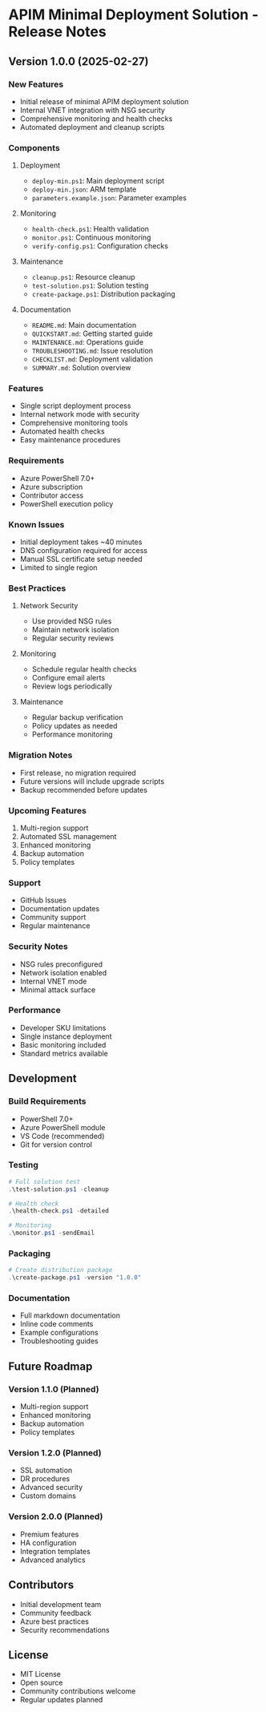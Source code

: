 # APIM Minimal Deployment Solution - Release Notes

## Version 1.0.0 (2025-02-27)

### New Features
- Initial release of minimal APIM deployment solution
- Internal VNET integration with NSG security
- Comprehensive monitoring and health checks
- Automated deployment and cleanup scripts

### Components
1. Deployment
   - `deploy-min.ps1`: Main deployment script
   - `deploy-min.json`: ARM template
   - `parameters.example.json`: Parameter examples

2. Monitoring
   - `health-check.ps1`: Health validation
   - `monitor.ps1`: Continuous monitoring
   - `verify-config.ps1`: Configuration checks

3. Maintenance
   - `cleanup.ps1`: Resource cleanup
   - `test-solution.ps1`: Solution testing
   - `create-package.ps1`: Distribution packaging

4. Documentation
   - `README.md`: Main documentation
   - `QUICKSTART.md`: Getting started guide
   - `MAINTENANCE.md`: Operations guide
   - `TROUBLESHOOTING.md`: Issue resolution
   - `CHECKLIST.md`: Deployment validation
   - `SUMMARY.md`: Solution overview

### Features
- Single script deployment process
- Internal network mode with security
- Comprehensive monitoring tools
- Automated health checks
- Easy maintenance procedures

### Requirements
- Azure PowerShell 7.0+
- Azure subscription
- Contributor access
- PowerShell execution policy

### Known Issues
- Initial deployment takes ~40 minutes
- DNS configuration required for access
- Manual SSL certificate setup needed
- Limited to single region

### Best Practices
1. Network Security
   - Use provided NSG rules
   - Maintain network isolation
   - Regular security reviews

2. Monitoring
   - Schedule regular health checks
   - Configure email alerts
   - Review logs periodically

3. Maintenance
   - Regular backup verification
   - Policy updates as needed
   - Performance monitoring

### Migration Notes
- First release, no migration required
- Future versions will include upgrade scripts
- Backup recommended before updates

### Upcoming Features
1. Multi-region support
2. Automated SSL management
3. Enhanced monitoring
4. Backup automation
5. Policy templates

### Support
- GitHub Issues
- Documentation updates
- Community support
- Regular maintenance

### Security Notes
- NSG rules preconfigured
- Network isolation enabled
- Internal VNET mode
- Minimal attack surface

### Performance
- Developer SKU limitations
- Single instance deployment
- Basic monitoring included
- Standard metrics available

## Development

### Build Requirements
- PowerShell 7.0+
- Azure PowerShell module
- VS Code (recommended)
- Git for version control

### Testing
```powershell
# Full solution test
.\test-solution.ps1 -cleanup

# Health check
.\health-check.ps1 -detailed

# Monitoring
.\monitor.ps1 -sendEmail
```

### Packaging
```powershell
# Create distribution package
.\create-package.ps1 -version "1.0.0"
```

### Documentation
- Full markdown documentation
- Inline code comments
- Example configurations
- Troubleshooting guides

## Future Roadmap

### Version 1.1.0 (Planned)
- Multi-region support
- Enhanced monitoring
- Backup automation
- Policy templates

### Version 1.2.0 (Planned)
- SSL automation
- DR procedures
- Advanced security
- Custom domains

### Version 2.0.0 (Planned)
- Premium features
- HA configuration
- Integration templates
- Advanced analytics

## Contributors
- Initial development team
- Community feedback
- Azure best practices
- Security recommendations

## License
- MIT License
- Open source
- Community contributions welcome
- Regular updates planned